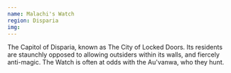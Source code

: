 ```yaml
---
name: Malachi's Watch
region: Disparia
img: 
---
```

The Capitol of Disparia, known as The City of Locked Doors. Its residents are staunchly opposed to allowing outsiders within its walls, and fiercely anti-magic. The Watch is often at odds with the Au'vanwa, who they hunt. 